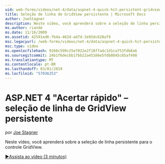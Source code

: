 ```yaml
---
uid: web-forms/videos/net-4/data/aspnet-4-quick-hit-persistent-gridview-row-selection
title: Seleção de linha de GridView persistente | Microsoft Docs
author: JoeStagner
description: Neste vídeo, você aprenderá sobre a seleção de linha persistente para o controle GridView.
ms.author: riande
ms.date: 11/16/2009
ms.assetid: 42591ed6-fb4a-462d-ad7d-3e95dc628af9
msc.legacyurl: /web-forms/videos/net-4/data/aspnet-4-quick-hit-persistent-gridview-row-selection
msc.type: video
ms.openlocfilehash: 9260c599c25e7022e2f18ffa4c1d1ca753fdb8a6
ms.sourcegitcommit: 24b1f6decbb17bb22a45166e5fdb0845c65af498
ms.translationtype: MT
ms.contentlocale: pt-BR
ms.lasthandoff: 03/01/2019
ms.locfileid: "57036253"
---
```

<a name="aspnet-4-quick-hit--persistent-gridview-row-selection"></a>ASP.NET 4 "Acertar rápido" – seleção de linha de GridView persistente
====================
por [Joe Stagner](https://github.com/JoeStagner)

Neste vídeo, você aprenderá sobre a seleção de linha persistente para o controle GridView. 

[&#9654;Assista ao vídeo (3 minutos)](https://channel9.msdn.com/Blogs/ASP-NET-Site-Videos/aspnet-4-quick-hit-persistent-gridview-row-selection)
